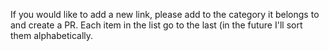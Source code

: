 If you would like to add a new link, please add to the category it belongs to and create a PR. Each item in the list go to the last (in the future I'll sort them alphabetically.
